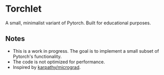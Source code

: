 # Torchlet
A small, minimalist variant of Pytorch. Built for educational purposes.

## Notes
- This is a work in progress. The goal is to implement a small subset of Pytorch's functionality.
- The code is not optimized for performance.
- Inspired by [karpathy/micrograd](https://github.com/karpathy/micrograd).
